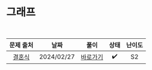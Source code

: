 # 그래프

<br>

|                   문제 출처                    |    날짜    |         풀이          | 상태 | 난이도 |
| :--------------------------------------------: | :--------: | :-------------------: | :--: | :----: |
| [결혼식](https://www.acmicpc.net/problem/5567) | 2024/02/27 | [바로가기](./5567.js) |  ✔️  |   S2   |
